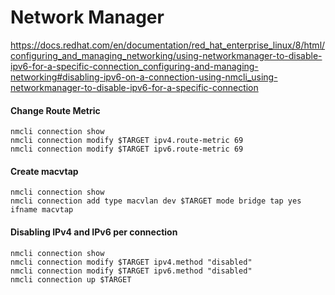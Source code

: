 # Network Manager

https://docs.redhat.com/en/documentation/red_hat_enterprise_linux/8/html/configuring_and_managing_networking/using-networkmanager-to-disable-ipv6-for-a-specific-connection_configuring-and-managing-networking#disabling-ipv6-on-a-connection-using-nmcli_using-networkmanager-to-disable-ipv6-for-a-specific-connection

#### Change Route Metric

```shell
nmcli connection show
nmcli connection modify $TARGET ipv4.route-metric 69
nmcli connection modify $TARGET ipv6.route-metric 69
```

#### Create macvtap

```shell
nmcli connection show
nmcli connection add type macvlan dev $TARGET mode bridge tap yes ifname macvtap
```

#### Disabling IPv4 and IPv6 per connection

```shell
nmcli connection show
nmcli connection modify $TARGET ipv4.method "disabled"
nmcli connection modify $TARGET ipv6.method "disabled"
nmcli connection up $TARGET
```
